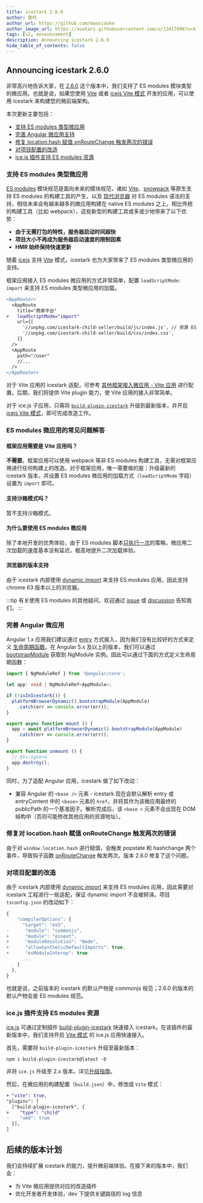 ```yaml
---
title: icestark 2.6.0
author: 那吒
author_url: https://github.com/maoxiaoke
author_image_url: https://avatars.githubusercontent.com/u/13417006?v=4
tags: [v2, announcement]
description: Announcing icestark 2.6.0
hide_table_of_contents: false
---
```


## Announcing icestark 2.6.0

非常高兴地告诉大家，在 [2.6.0](https://github.com/ice-lab/icestark/pull/369) 这个版本中，我们支持了 ES modules 模块类型的微应用。也就是说，如果您使用 [Vite](https://vitejs.dev/) 或者 [icejs Vite 模式](https://ice.work/docs/guide/basic/Vite/) 开发的应用，可以使用 icestark 来构建您的微前端架构。

本次更新主要包括：
- [支持 ES modules 类型微应用](#支持-ES-modules-类型微应用)
- [完善 Angular 微应用支持](#支持-angular-微应用)
- [修复 location.hash 赋值 onRouteChange 触发两次的错误](#修复对-locationhash-赋值-onroutechange-触发两次的错误)
- [对项目配置的改造](#对项目配置的改造)
- [ice.js 插件支持 ES modules 资源](#ice.js-插件支持-ES-modules-资源)

<!--truncate-->

### 支持 ES modules 类型微应用

[ES modules](https://developer.mozilla.org/en-US/docs/Web/JavaScript/Guide/Modules) 模块规范是面向未来的模块规范，诸如 [Vite](https://vitejs.dev/)、[snowpack](https://www.snowpack.dev/) 等原生支持 ES modules 的构建工具的产生，以及 [现代浏览器](https://web.dev/publish-modern-javascript/) 对 ES modules 语法的支持，相信未来会有越来越多的微应用构建在 native ES modules 之上。相比传统的构建工具（比如 webpack），这些新型的构建工具或多或少地带来了以下优势：

+ **由于无需打包的特性，服务器启动时间超快**
+ **项目大小不再成为服务器启动速度的限制因素**
+ **HMR 始终保持快速更新**

随着 [icejs](https://ice.work/) 支持 [Vite](https://ice.work/docs/guide/basic/Vite/) 模式，icestark 也为大家带来了 ES modules 类型微应用的支持。

框架应用接入 ES modules 微应用的方式非常简单，配置 `loadScriptMode: import` 来支持 ES modules 类型微应用的加载。

```diff
<AppRouter>
  <AppRoute
    title="商家平台"
+   loadScriptMode="import"
    url={[
      '//unpkg.com/icestark-child-seller/build/js/index.js', // 资源 ES modules 入口
      '//unpkg.com/icestark-child-seller/build/css/index.css',
    ]}
  />
  <AppRoute
    path="/user"
    //...
  />
</AppRouter>
```

对于 Vite 应用的 icestark 适配，可参考 [其他框架接入微应用 - Vite 应用](http://localhost:3000/docs/guide/use-child/others#Vite-%E5%BA%94%E7%94%A8) 进行配置。后期，我们将提供 Vite plugin 能力，使 Vite 应用的接入非常简单。

对于 ice.js 子应用，只需将 [`build-plugin-icestark`](https://ice.work/docs/guide/advanced/icestark) 升级到最新版本，并开启 [icejs Vite 模式](https://ice.work/docs/guide/basic/Vite)，即可完成改造工作。


### ES modules 微应用的常见问题解答

#### 框架应用需要是 Vite 应用吗？

**不需要**。框架应用可以使用 webpack 等非 ES modules 构建工具，无需对框架应用进行任何构建上的改造。对于框架应用，唯一需要做的是：升级最新的 icestark 版本，并设置 ES modules 微应用的加载方式（`loadScriptMode` 字段） 设置为 `import` 即可。

#### 支持沙箱模式吗？

暂不支持沙箱模式。

#### 为什么要使用 ES modules 微应用

除了本地开发的优秀体验，由于 ES modules 脚本[只执行一次](https://dmitripavlutin.com/javascript-module-import-twice/)的策略，微应用二次加载的速度基本没有延迟，极高地提升二次加载体验。

#### 浏览器的版本支持

由于 icestark 内部使用 [dynamic import](https://github.com/tc39/proposal-dynamic-import) 来支持 ES modules 应用，因此支持 chrome 63 版本以上的浏览器。

:::tip
有关使用 ES modules 的其他疑问，欢迎通过 [issue](https://github.com/ice-lab/icestark/issues) 或 [discussion](https://github.com/ice-lab/icestark/discussions) 告知我们。
:::

### 完善 Angular 微应用

Angular 1.x 应用我们建议通过 [entry](/docs/guide/concept/child#2-entry) 方式接入，因为我们没有比较好的方式来定义 [生命周期函数](/docs/guide/concept/child#生命周期)。在 Angular 5.x 及以上的版本，我们可以通过 [bootstrapModule](https://angular.io/api/core/PlatformRef#bootstrapModule) 获取到 NgModule 实例。因此可以通过下面的方式定义生命周期函数：

```ts
import { NgModuleRef } from '@angular/core';

let app: void | NgModuleRef<AppModule>;

if (!isInIcestark()) {
  platformBrowserDynamic().bootstrapModule(AppModule)
    .catch(err => console.error(err));
}

export async function mount () {
  app = await platformBrowserDynamic().bootstrapModule(AppModule)
    .catch(err => console.error(err));
}

export function unmount () {
  // @ts-ignore
  app.destroy();
}
```

同时，为了适配 Angular 应用，icestark 做了如下改动：

+ 兼容 Angular 的 `<base />` 元素 - icestark 现在会默认解析 entry 或 entryContent 中的 `<base>` 元素的 `href`，并将其作为该微应用最终的 publicPath 的一个基准因子。解析完成后，该 `<base >` 元素不会出现在 DOM 结构中（否则可能修改其他应用的资源地址）。

### 修复对 location.hash 赋值 onRouteChange 触发两次的错误

由于对 `window.location.hash` 进行赋值，会触发 popstate 和 hashchange 两个事件，导致钩子函数 [onRouteChange](http://localhost:3000/docs/api/ice-stark#startconfiguration) 触发两次。版本 2.6.0 修复了这个问题。


### 对项目配置的改造

由于 icestark 内部使用 [dynamic import](https://github.com/tc39/proposal-dynamic-import) 来支持 ES modules 应用，因此需要对 icestark 工程进行一些适配，保证 dynamic import 不会被转译。项目 `tsconfig.json` 的改动如下：

```js
{
    "compilerOptions": {
      "target": "es5",
-      "module": "commonjs",
+      "module": "esnext",
+      "moduleResolution": "Node",
+      "allowSyntheticDefaultImports": true,
+      "esModuleInterop": true
      ...
    }
  },
}
```

也就是说，之前版本的 icestark 的默认产物是 commonjs 规范；2.6.0 的版本的默认产物会是 ES modules 规范。

### ice.js 插件支持 ES modules 资源

[ice.js](https://ice.work/) 可通过定制插件 [build-plugin-icestark](https://ice.work/docs/guide/advanced/icestark) 快速接入 icestark。在该插件的最新版本中，我们支持开启 [Vite 模式](https://ice.work/docs/guide/basic/vite) 的 ice.js 应用快速接入。

首先，需要将 `build-plugin-icestark` 升级至最新版本：

```shell
npm i build-plugin-icestark@latest -D
```

并将 `ice.js` 升级至 2.x 版本。详见[升级指南](https://ice.work/docs/guide/upgrade#%E4%BB%8E-icejs-1x-%E5%8D%87%E7%BA%A7)。

然后，在微应用的构建配置（`build.json`）中，修改成 `Vite` 模式：

```diff
+ "vite": true,
"plugins": [
  ["build-plugin-icestark", {
+    "type": "child"
-    "umd": true
  }],
]
```


## 后续的版本计划

我们会持续扩展 icestark 的能力，提升微前端体验。在接下来的版本中，我们会：

+ 为 Vite 微应用提供对应的改造插件
+ 优化开发者开发体验，dev 下提供关键路径的 log 信息
